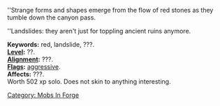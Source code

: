 ''Strange forms and shapes emerge from the flow of red stones as they
tumble down the canyon pass.

''Landslides: they aren't just for toppling ancient ruins anymore.

**Keywords:** red, landslide, ???.  
**[Level](Level.md "wikilink"):** ??.  
**[Alignment](Alignment.md "wikilink"):** ???.  
**[Flags](:Category:_Mob_Types.md "wikilink"):**
[aggressive](Aggressive_Mobs.md "wikilink").  
**Affects:** ???.  
Worth 502 xp solo. Does not skin to anything interesting.

[Category: Mobs In Forge](Category:_Mobs_In_Forge "wikilink")
